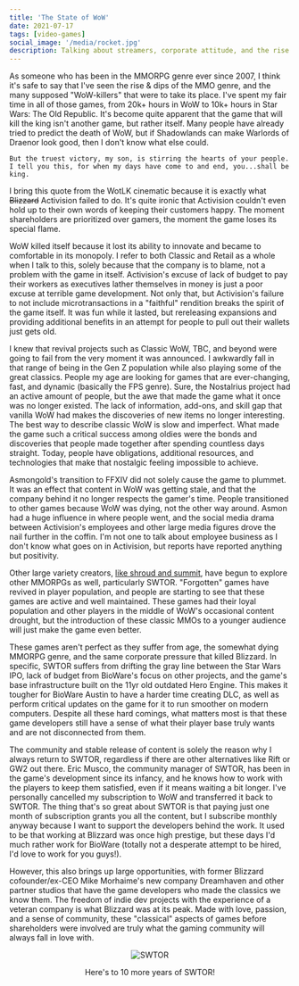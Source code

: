 ```yaml
---
title: 'The State of WoW'
date: 2021-07-17
tags: [video-games]
social_image: '/media/rocket.jpg'
description: Talking about streamers, corporate attitude, and the rise of other competitors.
---
```

As someone who has been in the MMORPG genre ever since 2007, I think it's safe to say that I've seen the rise & dips of the MMO genre, and the many supposed "WoW-killers" that were to take its place. I've spent my fair time in all of those games, from 20k+ hours in WoW to 10k+ hours in Star Wars: The Old Republic. It's become quite apparent that the game that will kill the king isn't another game, but rather itself. Many people have already tried to predict the death of WoW, but if Shadowlands can make Warlords of Draenor look good, then I don't know what else could. 

`But the truest victory, my son, is stirring the hearts of your people. I tell you this, for when my days have come to and end, you...shall be king.`

I bring this quote from the WotLK cinematic because it is exactly what ~~Blizzard~~ Activision failed to do. It's quite ironic that Activision couldn't even hold up to their own words of keeping their customers happy. The moment shareholders are prioritized over gamers, the moment the game loses its special flame.

WoW killed itself because it lost its ability to innovate and became to comfortable in its monopoly. I refer to both Classic and Retail as a whole when I talk to this, solely because that the company is to blame, not a problem with the game in itself. Activision's excuse of lack of budget to pay their workers as executives lather themselves in money is just a poor excuse at terrible game development. Not only that, but Activision's failure to not include microtransactions in a "faithful" rendition breaks the spirit of the game itself. It was fun while it lasted, but rereleasing expansions and providing additional benefits in an attempt for people to pull out their wallets just gets old.

I knew that revival projects such as Classic WoW, TBC, and beyond were going to fail from the very moment it was announced. I awkwardly fall in that range of being in the Gen Z population while also playing some of the great classics. People my age are looking for games that are ever-changing, fast, and dynamic (basically the FPS genre). Sure, the Nostalrius project had an active amount of people, but the awe that made the game what it once was no longer existed. The lack of information, add-ons, and skill gap that vanilla WoW had makes the discoveries of new items no longer interesting. The best way to describe classic WoW is slow and imperfect. What made the game such a critical success among oldies were the bonds and discoveries that people made together after spending countless days straight. Today, people have obligations, additional resources, and technologies that make that nostalgic feeling impossible to achieve.

Asmongold's transition to FFXIV did not solely cause the game to plummet. It was an effect that content in WoW was getting stale, and that the company behind it no longer respects the gamer's time. People transitioned to other games because WoW was dying, not the other way around. Asmon had a huge influence in where people went, and the social media drama between Activision's employees and other large media figures drove the nail further in the coffin. I'm not one to talk about employee business as I don't know what goes on in Activision, but reports have reported anything but positivity.

Other large variety creators, [like shroud and summit](https://twitter.com/mapoztate/status/1416172730429308930), have begun to explore other MMORPGs as well, particularly SWTOR. "Forgotten" games have revived in player population, and people are starting to see that these games are active and well maintained. These games had their loyal population and other players in the middle of WoW's occasional content drought, but the introduction of these classic MMOs to a younger audience will just make the game even better. 

These games aren't perfect as they suffer from age, the somewhat dying MMORPG genre, and the same corporate pressure that killed Blizzard. In specific, SWTOR suffers from drifting the gray line between the Star Wars IPO, lack of budget from BioWare's focus on other projects, and the game's base infrastructure built on the 11yr old outdated Hero Engine. This makes it tougher for BioWare Austin to have a harder time creating DLC, as well as perform critical updates on the game for it to run smoother on modern computers. Despite all these hard comings, what matters most is that these game developers still have a sense of what their player base truly wants and are not disconnected from them. 

The community and stable release of content is solely the reason why I always return to SWTOR, regardless if there are other alternatives like Rift or GW2 out there. Eric Musco, the community manager of SWTOR, has been in the game's development since its infancy, and he knows how to work with the players to keep them satisfied, even if it means waiting a bit longer. I've personally cancelled my subscription to WoW and transferred it back to SWTOR. The thing that's so great about SWTOR is that paying just one month of subscription grants you all the content, but I subscribe monthly anyway because I want to support the developers behind the work. It used to be that working at Blizzard was once high prestige, but these days I'd much rather work for BioWare (totally not a desperate attempt to be hired, I'd love to work for you guys!).

However, this also brings up large opportunities, with former Blizzard cofounder/ex-CEO Mike Morhaime's new company Dreamhaven and other partner studios that have the game developers who made the classics we know them. The freedom of indie dev projects with the experience of a veteran company is what Blizzard was at its peak. Made with love, passion, and a sense of community, these "classical" aspects of games before shareholders were involved are truly what the gaming community will always fall in love with.

<p align="center">
  <img src="/media/blogimg/126051811-437aeb20-4d59-4907-a01e-eb309c585924.jpg" alt="SWTOR"/>
</p>

<p align="center">Here's to 10 more years of SWTOR!</p>